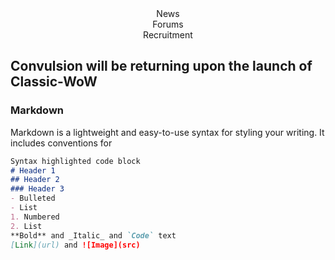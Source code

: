 <!DOCTYPE html>
<html>
    <head>
        <div id="Tabs" align="center">
            <div> News </div>
            <div> Forums </div>
            <div> Recruitment </div>
        </div>
    </head>

## Convulsion will be returning upon the launch of Classic-WoW

### Markdown

Markdown is a lightweight and easy-to-use syntax for styling your writing. It includes conventions for

```markdown
Syntax highlighted code block
# Header 1
## Header 2
### Header 3
- Bulleted
- List
1. Numbered
2. List
**Bold** and _Italic_ and `Code` text
[Link](url) and ![Image](src)
```
</html>

